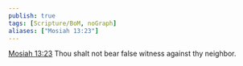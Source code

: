 ```yaml
---
publish: true
tags: [Scripture/BoM, noGraph]
aliases: ["Mosiah 13:23"]
---
```

[Mosiah 13:23](https://churchofjesuschrist.org/study/scriptures/bofm/mosiah/13?lang=eng&id=p23#p23) Thou shalt not bear false witness against thy neighbor.
